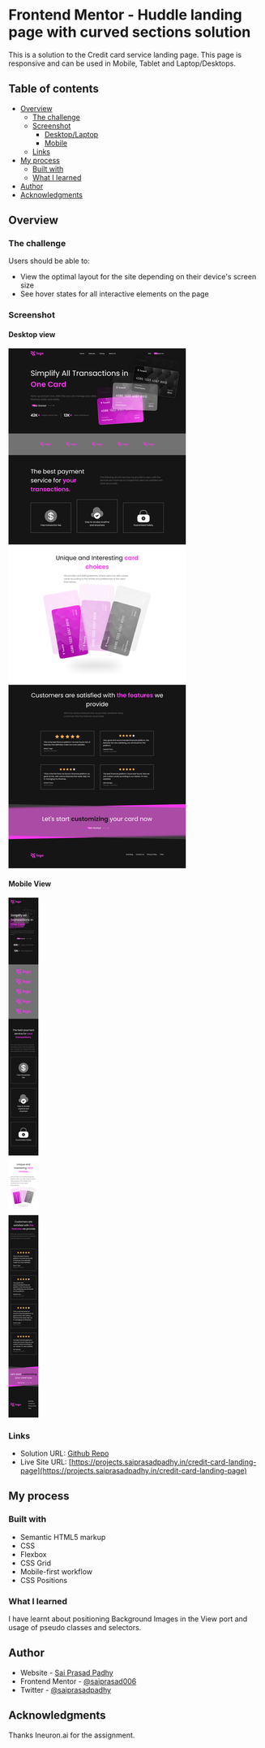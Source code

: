 # Frontend Mentor - Huddle landing page with curved sections solution

This is a solution to the Credit card service landing page. This page is responsive and can be used in Mobile, Tablet and Laptop/Desktops.

## Table of contents

- [Overview](#overview)
  - [The challenge](#the-challenge)
  - [Screenshot](#screenshot)
      - [Desktop/Laptop](#desktop-view)
      - [Mobile](#mobile-view)
  - [Links](#links)
- [My process](#my-process)
  - [Built with](#built-with)
  - [What I learned](#what-i-learned)
- [Author](#author)
- [Acknowledgments](#acknowledgments)


## Overview

### The challenge

Users should be able to:

- View the optimal layout for the site depending on their device's screen size
- See hover states for all interactive elements on the page

### Screenshot

#### Desktop view
![Web-view](./Assets/Photos/web-output.png)

#### Mobile View
![Web-view](./Assets/Photos/mobile-output.png)

### Links

- Solution URL: [Github Repo](https://github.com/Padhysai/credit-card-landing-page)
- Live Site URL: [https://projects.saiprasadpadhy.in/credit-card-landing-page](https://projects.saiprasadpadhy.in/credit-card-landing-page)

## My process

### Built with

- Semantic HTML5 markup
- CSS
- Flexbox
- CSS Grid
- Mobile-first workflow
- CSS Positions


### What I learned

I have learnt about positioning Background Images in the View port and usage of pseudo classes and selectors.

## Author

- Website - [Sai Prasad Padhy](https://projects.saiprasadpadhy.in/)
- Frontend Mentor - [@saiprasad006](https://blog.saiprasadpadhy.in/)
- Twitter - [@saiprasadpadhy](https://www.linkedin.com/in/saiprasadpadhy/)


## Acknowledgments

Thanks Ineuron.ai for the assignment.
